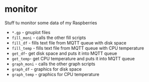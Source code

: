 # monitor

Stuff tu monitor some data of my Raspberries

* `*.gp` - gnuplot files
* `fill_moni` - calls the other fill scripts
* `fill_df` - fills text file from MQTT queue with disk space
* `fill_temp` - fills text file from MQTT queue with CPU temperature
* `get_df`- get disk space and puts it into MQTT queue
* `get_temp`- get CPU temperature and puts it into MQTT queue
* `graph_moni` - calls the other graph scripts
* `graph_df` - graphics for disk space
* `graph_temp` - graphics for CPU temperature
